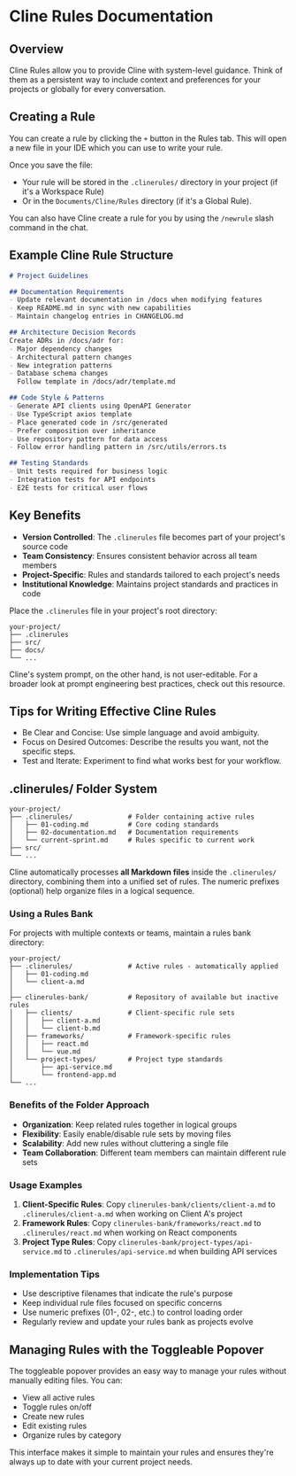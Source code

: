 # Cline Rules Documentation

## Overview
Cline Rules allow you to provide Cline with system-level guidance. Think of them as a persistent way to include context and preferences for your projects or globally for every conversation.

## Creating a Rule
You can create a rule by clicking the `+` button in the Rules tab. This will open a new file in your IDE which you can use to write your rule.

Once you save the file:
- Your rule will be stored in the `.clinerules/` directory in your project (if it's a Workspace Rule)
- Or in the `Documents/Cline/Rules` directory (if it's a Global Rule).

You can also have Cline create a rule for you by using the `/newrule` slash command in the chat.

## Example Cline Rule Structure
```markdown
# Project Guidelines

## Documentation Requirements
- Update relevant documentation in /docs when modifying features
- Keep README.md in sync with new capabilities
- Maintain changelog entries in CHANGELOG.md

## Architecture Decision Records
Create ADRs in /docs/adr for:
- Major dependency changes
- Architectural pattern changes
- New integration patterns
- Database schema changes
  Follow template in /docs/adr/template.md

## Code Style & Patterns
- Generate API clients using OpenAPI Generator
- Use TypeScript axios template
- Place generated code in /src/generated
- Prefer composition over inheritance
- Use repository pattern for data access
- Follow error handling pattern in /src/utils/errors.ts

## Testing Standards
- Unit tests required for business logic
- Integration tests for API endpoints
- E2E tests for critical user flows
```

## Key Benefits
- **Version Controlled**: The `.clinerules` file becomes part of your project's source code
- **Team Consistency**: Ensures consistent behavior across all team members
- **Project-Specific**: Rules and standards tailored to each project's needs
- **Institutional Knowledge**: Maintains project standards and practices in code

Place the `.clinerules` file in your project's root directory:
```
your-project/
├── .clinerules
├── src/
├── docs/
└── ...
```

Cline's system prompt, on the other hand, is not user-editable. For a broader look at prompt engineering best practices, check out this resource.

## Tips for Writing Effective Cline Rules
- Be Clear and Concise: Use simple language and avoid ambiguity.
- Focus on Desired Outcomes: Describe the results you want, not the specific steps.
- Test and Iterate: Experiment to find what works best for your workflow.

## .clinerules/ Folder System
```
your-project/
├── .clinerules/              # Folder containing active rules
│   ├── 01-coding.md          # Core coding standards
│   ├── 02-documentation.md   # Documentation requirements
│   └── current-sprint.md     # Rules specific to current work
├── src/
└── ...
```

Cline automatically processes **all Markdown files** inside the `.clinerules/` directory, combining them into a unified set of rules. The numeric prefixes (optional) help organize files in a logical sequence.

### Using a Rules Bank
For projects with multiple contexts or teams, maintain a rules bank directory:
```
your-project/
├── .clinerules/              # Active rules - automatically applied
│   ├── 01-coding.md
│   └── client-a.md
│
├── clinerules-bank/          # Repository of available but inactive rules
│   ├── clients/              # Client-specific rule sets
│   │   ├── client-a.md
│   │   └── client-b.md
│   ├── frameworks/           # Framework-specific rules
│   │   ├── react.md
│   │   └── vue.md
│   └── project-types/        # Project type standards
│       ├── api-service.md
│       └── frontend-app.md
└── ...
```

### Benefits of the Folder Approach
- **Organization**: Keep related rules together in logical groups
- **Flexibility**: Easily enable/disable rule sets by moving files
- **Scalability**: Add new rules without cluttering a single file
- **Team Collaboration**: Different team members can maintain different rule sets

### Usage Examples
1. **Client-Specific Rules**: Copy `clinerules-bank/clients/client-a.md` to `.clinerules/client-a.md` when working on Client A's project
2. **Framework Rules**: Copy `clinerules-bank/frameworks/react.md` to `.clinerules/react.md` when working on React components
3. **Project Type Rules**: Copy `clinerules-bank/project-types/api-service.md` to `.clinerules/api-service.md` when building API services

### Implementation Tips
- Use descriptive filenames that indicate the rule's purpose
- Keep individual rule files focused on specific concerns
- Use numeric prefixes (01-, 02-, etc.) to control loading order
- Regularly review and update your rules bank as projects evolve

## Managing Rules with the Toggleable Popover
The toggleable popover provides an easy way to manage your rules without manually editing files. You can:
- View all active rules
- Toggle rules on/off
- Create new rules
- Edit existing rules
- Organize rules by category

This interface makes it simple to maintain your rules and ensures they're always up to date with your current project needs.

```
